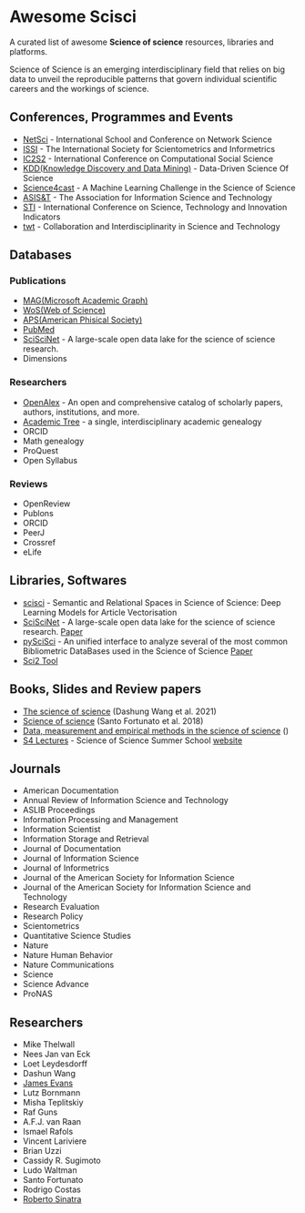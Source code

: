 # Awesome Scisci
A curated list of awesome **Science of science** resources, libraries and platforms.

Science of Science is an emerging interdisciplinary field that relies on big data to unveil the reproducible patterns that govern individual scientific careers and the workings of science.

## Conferences, Programmes and Events
- [NetSci](https://netsci2023.wixsite.com/netsci2023/program) - International School and Conference on Network Science
- [ISSI](https://www.issi-society.org/conferences/) - The International Society for Scientometrics and Informetrics
- [IC2S2](https://www.ic2s2.org/) - International Conference on Computational Social Science
- [KDD(Knowledge Discovery and Data Mining)](https://kdd.org/) - Data-Driven Science Of Science
- [Science4cast](https://www.iarai.ac.at/science4cast/) - A Machine Learning Challenge in the Science of Science
- [ASIS&T](https://www.asist.org/) - The Association for Information Science and Technology
- [STI](https://www.sti2023.org/) - International Conference on Science, Technology and Innovation Indicators
- [twt](https://grk2696.de/?page_id=349) - Collaboration and Interdisciplinarity in Science and Technology

## Databases
### Publications
- [MAG(Microsoft Academic Graph)](https://docs.microsoft.com/en-us/academic-services/graph/)
- [WoS(Web of Science)](https://clarivate.com/webofsciencegroup/solutions/web-of-science/)
- [APS(American Phisical Society)](https://journals.aps.org/datasets)
- [PubMed](https://www.nlm.nih.gov/databases/download/pubmed_medline.html)
- [SciSciNet](https://github.com/kellogg-cssi/SciSciNet) - A large-scale open data lake for the science of science research.
- Dimensions

### Researchers
- [OpenAlex](https://openalex.org/) - An open and comprehensive catalog of scholarly papers, authors, institutions, and more.
- [Academic Tree](https://academictree.org/) - a single, interdisciplinary academic genealogy
- ORCID
- Math genealogy
- ProQuest
- Open Syllabus

### Reviews
- OpenReview
- Publons
- ORCID
- PeerJ
- Crossref
- eLife


## Libraries, Softwares
- [scisci](https://github.com/DiegoKoz/scisci) - Semantic and Relational Spaces in Science of Science: Deep Learning Models for Article Vectorisation
- [SciSciNet](https://github.com/kellogg-cssi/SciSciNet) - A large-scale open data lake for the science of science research.
[Paper](https://www.nature.com/articles/s41597-023-02198-9)
- [pySciSci](https://github.com/SciSciCollective/pyscisci) - An unified interface to analyze several of the most common Bibliometric DataBases used in the Science of Science
[Paper](https://direct.mit.edu/qss/article/doi/10.1162/qss_a_00260/115875/Reproducible-Science-of-Science-at-scale-pySciSci)
- [Sci2 Tool](https://sci2.cns.iu.edu/user/documentation.php)

## Books, Slides and Review papers
- [The science of science](https://www.dashunwang.com/book/the-science-of-science) (Dashung Wang et al. 2021)
- [Science of science](https://www.science.org/doi/10.1126/science.aao0185) (Santo Fortunato et al. 2018)
- [Data, measurement and empirical methods in the science of science](https://www.nature.com/articles/s41562-023-01562-4) ()
- [S4 Lectures](https://github.com/SciSciSummerSchool/s4_lectures) - Science of Science Summer School [website](https://s4.scienceofscience.org/)


## Journals
- American Documentation
- Annual Review of Information Science and Technology
- ASLIB Proceedings
- Information Processing and Management
- Information Scientist
- Information Storage and Retrieval
- Journal of Documentation
- Journal of Information Science
- Journal of Informetrics
- Journal of the American Society for Information Science
- Journal of the American Society for Information Science and Technology
- Research Evaluation
- Research Policy
- Scientometrics
- Quantitative Science Studies
- Nature
- Nature Human Behavior
- Nature Communications
- Science
- Science Advance
- ProNAS

## Researchers
- Mike Thelwall
- Nees Jan van Eck
- Loet Leydesdorff
- Dashun Wang
- [James Evans](https://scholar.google.com/citations?user=kV4N4zoAAAAJ&hl=en)
- Lutz Bornmann
- Misha Teplitskiy
- Raf Guns
- A.F.J. van Raan
- Ismael Rafols
- Vincent Lariviere
- Brian Uzzi
- Cassidy R. Sugimoto
- Ludo Waltman
- Santo Fortunato
- Rodrigo Costas
- [Roberto Sinatra](https://scholar.google.com/citations?user=PL8nGh4AAAAJ&hl=en)
